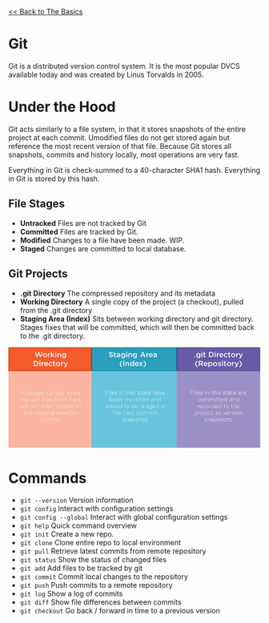 [<< Back to The Basics](index.md)

# Git
Git is a distributed version control system.  It is the most popular DVCS available today and was created by Linus Torvalds in 2005.

# Under the Hood
Git acts similarly to a file system, in that it stores snapshots of the entire project at each commit.  Umodified files do not get stored again but reference the most recent version of that file.  Because Git stores all snapshots, commits and history locally, most operations are very fast.

Everything in Git is check-summed to a 40-character SHA1 hash.  Everything in Git is stored by this hash.

## File Stages

- **Untracked** Files are not tracked by Git
- **Committed** Files are tracked by Git.
- **Modified** Changes to a file have been made.  WIP.
- **Staged** Changes are committed to local database.

## Git Projects

- **.git Directory** The compressed repository and its metadata
- **Working Directory** A single copy of the project (a checkout), pulled from the .git directory
- **Staging Area (Index)** Sits between working directory and git directory. Stages fixes that will be committed, which will then be committed back to the .git directory.

![Merge](img/gitProject.png)

# Commands
- `git --version` Version information
- `git config` Interact with configuration settings
- `git config --global` Interact with global configuration settings
- `git help` Quick command overview
- `git init` Create a new repo.
- `git clone` Clone entire repo to local environment
- `git pull` Retrieve latest commits from remote repository
- `git status` Show the status of changed files
- `git add` Add files to be tracked by git
- `git commit` Commit local changes to the repository
- `git push` Push commits to a remote repository
- `git log` Show a log of commits
- `git diff` Show file differences between commits
- `git checkout` Go back / forward in time to a previous version